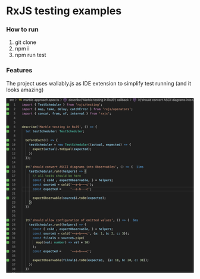# RxJS testing examples 

### How to run

1. git clone
2. npm i
3. npm run test

### Features

The project uses wallably.js as IDE extension to simplify test running (and it looks amazing)

![alt text](./wallablyjs-example.png "Logo Title Text 1")